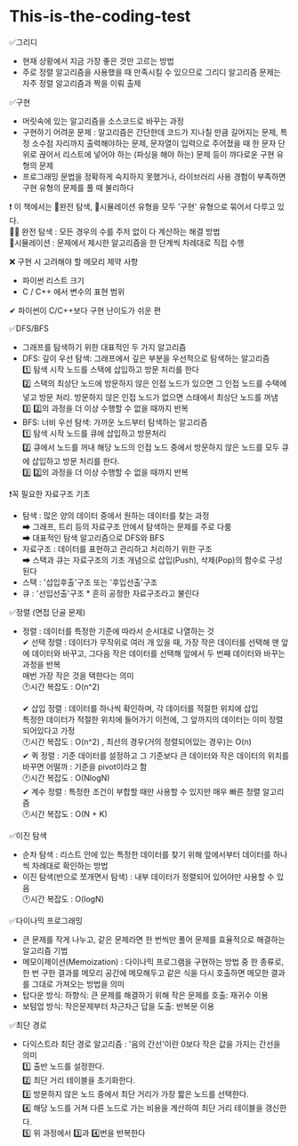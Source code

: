 # This-is-the-coding-test

✅그리디

- 현재 상황에서 지금 가장 좋은 것만 고르는 방법
- 주로 정렬 알고리즘을 사용했을 때 만족시킬 수 있으므로 그리디 알고리즘 문제는 자주 정렬 알고리즘과 짝을 이뤄 출제

✅구현

- 머릿속에 있는 알고리즘을 소스코드로 바꾸는 과정
- 구현하기 어려운 문제 : 알고리즘은 간단한데 코드가 지나칠 만큼 길어지는 문제, 특정 소수점 자리까지 출력해야하는 문제, 문자열이 입력으로 주어졌을 때 한 문자 단위로 끊어서 리스트에 넣어야 하는 (파싱을 해야 하는) 문제 등이 까다로운 구현 유형의 문제
- 프로그래밍 문법을 정확하게 숙지하지 못했거나, 라이브러리 사용 경험이 부족하면 구현 유형의 문제를 풀 때 불리하다  

❗ 이 책에서는 🙆‍완전 탐색, 🙆‍시뮬레이션 유형을 모두 '구현' 유형으로 묶어서 다루고 있다.  
🙆‍♀️ 완전 탐색 : 모든 경우의 수를 주저 없이 다 계산하는 해결 방법  
🙆‍ 시뮬레이션 : 문제에서 제시한 알고리즘을 한 단계씩 차례대로 직접 수행  

❌ 구현 시 고려해야 할 메모리 제약 사항
- 파이썬 리스트 크기
- C / C++ 에서 변수의 표현 범위

✔ 파이썬이 C/C++보다 구현 난이도가 쉬운 편

✅DFS/BFS

- 그래프를 탐색하기 위한 대표적인 두 가지 알고리즘
- DFS: 깊이 우선 탐색: 그래프에서 깊은 부분을 우선적으로 탐색하는 알고리즘  
  1️⃣ 탐색 시작 노드를 스택에 삽입하고 방문 처리를 한다  
  2️⃣ 스택의 최상단 노드에 방문하지 않은 인접 노드가 있으면 그 인접 노드를 수택에 넣고 방문 처리. 방문하지 않은 인접 노드가 없으면 스태에서 최상단 노드를 꺼냄  
  3️⃣ 2️⃣의 과정을 더 이상 수행할 수 없을 때까지 반복  
- BFS: 너비 우선 탐색: 가까운 노드부터 탐색하는 알고리즘  
  1️⃣ 탐색 시작 노드를 큐에 삽입하고 방문처리  
  2️⃣ 큐에서 노드를 꺼내 해당 노드의 인접 노드 중에서 방문하지 않은 노드를 모두 큐에 삽입하고 방문 처리를 한다.  
  3️⃣ 2️⃣의 과정을 더 이상 수행할 수 없을 때까지 반복  

❗꼭 필요한 자료구조 기초
- 탐색 : 많은 양의 데이터 중에서 원하는 데이터를 찾는 과정  
  ➡ 그래프, 트리 등의 자료구조 안에서 탐색하는 문제를 주로 다룸  
  ➡ 대표적인 탐색 알고리즘으로 DFS와 BFS  
- 자료구조 : 데이터를 표현하고 관리하고 처리하기 위한 구조  
  ➡ 스택과 큐는 자료구조의 기초 개념으로 삽입(Push), 삭제(Pop)의 함수로 구성된다  
- 스택 : '섭입후출'구조 또는 '후입선출'구조
- 큐 : '선입선출'구조 * 흔히 공정한 자료구조라고 불린다

✅정렬 (면접 단골 문제)
- 정렬 : 데이터를 특정한 기준에 따라서 순서대로 나열하는 것  
  ✔ 선택 정렬 : 데이터가 무작위로 여러 개 있을 때, 가장 작은 데이터를 선택해 맨 앞에 데이터와 바꾸고, 그다음 작은 데이터를 선택해 앞에서 두 번째 데이터와 바꾸는 과정을 반복  
                매번 가장 작은 것을 택한다는 의미  
                🕐시간 복잡도 : O(n^2)  
  
  ✔ 삽입 정렬 : 데이터를 하나씩 확인하며, 각 데이터를 적절한 위치에 삽입  
                특정한 데이터가 적절한 위치에 들어가기 이전에, 그 앞까지의 데이터는 이미 정렬되어있다고 가정  
                🕐시간 복잡도 : O(n^2) , 최선의 경우(거의 정렬되어있는 경우)는 O(n)  
  ✔ 퀵 정렬 : 기준 데이터를 설정하고 그 기준보다 큰 데이터와 작은 데이터의 위치를 바꾸면 어떨까 : 기준을 pivot이라고 함  
              🕐시간 복잡도 : O(NlogN)  
  ✔ 계수 정렬 : 특정한 조건이 부합할 때만 사용할 수 있지만 매우 빠른 정렬 알고리즘  
              🕐시간 복잡도 : O(N + K)  

✅이진 탐색
- 순차 탐색 : 리스트 안에 있는 특정한 데이터를 찾기 위해 앞에서부터 데이터를 하나씩 차례대로 확인하는 방법
- 이진 탐색(반으로 쪼개면서 탐색) : 내부 데이터가 정렬되어 있어야만 사용할 수 있음  
  🕐시간 복잡도 : O(logN)  
  
✅다이나믹 프로그래밍
- 큰 문제를 작게 나누고, 같은 문제라면 한 번씩만 풀어 문제를 효율적으로 해결하는 알고리즘 기법
- 메모이제이션(Memoization) : 다이나믹 프로그램을 구현하는 방법 중 한 종류로, 한 번 구한 결과를 메모리 공간에 메모해두고 같은 식을 다시 호출하면 메모한 결과를 그대로 가져오는 방법을 의미
- 탑다운 방식: 하향식: 큰 문제를 해결하기 위해 작은 문제를 호출: 재귀수 이용
- 보텀업 방식: 작은문제부터 차근차근 답을 도출: 반복문 이용

✅최단 경로
- 다익스트라 최단 경로 알고리즘 : '음의 간선'이란 0보다 작은 값을 가지는 간선을 의미  
  1️⃣ 출반 노드를 설정한다.  
  2️⃣ 최단 거리 테이블을 초기화한다.  
  3️⃣ 방문하지 않은 노드 중에서 최단 거리가 가장 짧은 노드를 선택한다.  
  4️⃣ 해당 노드를 거쳐 다른 노드로 가는 비용을 계산하여 최단 거리 테이블을 갱신한다.  
  5️⃣ 위 과정에서 3️⃣과 4️⃣번을 반복한다
